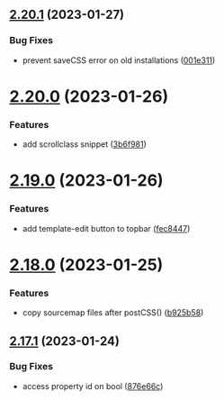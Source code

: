 ## [2.20.1](https://github.com/baumrock/RockFrontend/compare/v2.20.0...v2.20.1) (2023-01-27)


### Bug Fixes

* prevent saveCSS error on old installations ([001e311](https://github.com/baumrock/RockFrontend/commit/001e3111af96ffbea21d8b553ed4d51162fdc600))



# [2.20.0](https://github.com/baumrock/RockFrontend/compare/v2.19.0...v2.20.0) (2023-01-26)


### Features

* add scrollclass snippet ([3b6f981](https://github.com/baumrock/RockFrontend/commit/3b6f981bf20a555bedf49fefaad5f66544519f38))



# [2.19.0](https://github.com/baumrock/RockFrontend/compare/v2.18.0...v2.19.0) (2023-01-26)


### Features

* add template-edit button to topbar ([fec8447](https://github.com/baumrock/RockFrontend/commit/fec844705bc23585346d4f00485e073c8061493b))



# [2.18.0](https://github.com/baumrock/RockFrontend/compare/v2.17.1...v2.18.0) (2023-01-25)


### Features

* copy sourcemap files after postCSS() ([b925b58](https://github.com/baumrock/RockFrontend/commit/b925b589e0b46ac15301c61255e50f1835649abc))



## [2.17.1](https://github.com/baumrock/RockFrontend/compare/v2.17.0...v2.17.1) (2023-01-24)


### Bug Fixes

* access property id on bool ([876e66c](https://github.com/baumrock/RockFrontend/commit/876e66c7e7443cc8256bc93f8c28e3e4c2b3d4c0))



